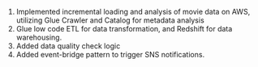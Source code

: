 1. Implemented incremental loading and analysis of movie data on AWS, utilizing Glue Crawler and Catalog for metadata analysis
2. Glue low code ETL for data transformation, and Redshift for data warehousing.
3. Added data quality check logic
4. Added event-bridge pattern to trigger SNS notifications.
